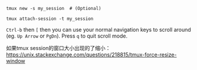 ```shell
tmux new -s my_session	# (Optional)
```

```shell
tmux attach-session -t my_session
```


`Ctrl-b` then `[` then you can use your normal navigation keys to scroll around (eg. `Up Arrow` or `PgDn`). Press `q` to quit scroll mode.


如果tmux session的窗口大小出现的了缩小：
https://unix.stackexchange.com/questions/218815/tmux-force-resize-window